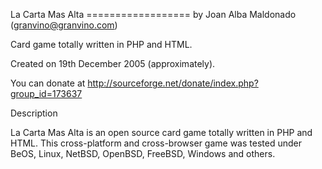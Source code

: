 La Carta Mas Alta
================== by Joan Alba Maldonado (granvino@granvino.com)

Card game totally written in PHP and HTML.

Created on 19th December 2005 (approximately).

You can donate at http://sourceforge.net/donate/index.php?group_id=173637


Description

La Carta Mas Alta is an open source card game totally written in PHP and HTML.
This cross-platform and cross-browser game was tested under BeOS, Linux, NetBSD, OpenBSD, FreeBSD, Windows and others.